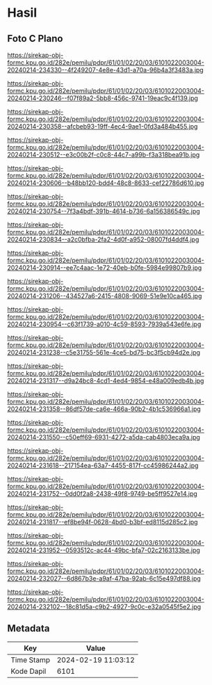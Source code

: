 # Hasil

## Foto C Plano

https://sirekap-obj-formc.kpu.go.id/282e/pemilu/pdpr/61/01/02/20/03/6101022003004-20240214-234330--4f249207-4e8e-43d1-a70a-96b4a3f3483a.jpg

https://sirekap-obj-formc.kpu.go.id/282e/pemilu/pdpr/61/01/02/20/03/6101022003004-20240214-230246--f07f89a2-5bb8-456c-9741-19eac9c4f139.jpg

https://sirekap-obj-formc.kpu.go.id/282e/pemilu/pdpr/61/01/02/20/03/6101022003004-20240214-230358--afcbeb93-19ff-4ec4-9ae1-0fd3a484b455.jpg

https://sirekap-obj-formc.kpu.go.id/282e/pemilu/pdpr/61/01/02/20/03/6101022003004-20240214-230512--e3c00b2f-c0c8-44c7-a99b-f3a318bea91b.jpg

https://sirekap-obj-formc.kpu.go.id/282e/pemilu/pdpr/61/01/02/20/03/6101022003004-20240214-230606--b48bb120-bdd4-48c8-8633-cef22786d610.jpg

https://sirekap-obj-formc.kpu.go.id/282e/pemilu/pdpr/61/01/02/20/03/6101022003004-20240214-230754--7f3a4bdf-391b-4614-b736-6a156386549c.jpg

https://sirekap-obj-formc.kpu.go.id/282e/pemilu/pdpr/61/01/02/20/03/6101022003004-20240214-230834--a2c0bfba-2fa2-4d0f-a952-08007fd4ddf4.jpg

https://sirekap-obj-formc.kpu.go.id/282e/pemilu/pdpr/61/01/02/20/03/6101022003004-20240214-230914--ee7c4aac-1e72-40eb-b0fe-5984e99807b9.jpg

https://sirekap-obj-formc.kpu.go.id/282e/pemilu/pdpr/61/01/02/20/03/6101022003004-20240214-231206--434527a6-2415-4808-9069-51e9e10ca465.jpg

https://sirekap-obj-formc.kpu.go.id/282e/pemilu/pdpr/61/01/02/20/03/6101022003004-20240214-230954--c63f1739-a010-4c59-8593-7939a543e6fe.jpg

https://sirekap-obj-formc.kpu.go.id/282e/pemilu/pdpr/61/01/02/20/03/6101022003004-20240214-231238--c5e31755-561e-4ce5-bd75-bc3f5cb94d2e.jpg

https://sirekap-obj-formc.kpu.go.id/282e/pemilu/pdpr/61/01/02/20/03/6101022003004-20240214-231317--d9a24bc8-4cd1-4ed4-9854-e48a009edb4b.jpg

https://sirekap-obj-formc.kpu.go.id/282e/pemilu/pdpr/61/01/02/20/03/6101022003004-20240214-231358--86df57de-ca6e-466a-90b2-4b1c536966a1.jpg

https://sirekap-obj-formc.kpu.go.id/282e/pemilu/pdpr/61/01/02/20/03/6101022003004-20240214-231550--c50eff69-6931-4272-a5da-cab4803eca9a.jpg

https://sirekap-obj-formc.kpu.go.id/282e/pemilu/pdpr/61/01/02/20/03/6101022003004-20240214-231618--217154ea-63a7-4455-817f-cc45986244a2.jpg

https://sirekap-obj-formc.kpu.go.id/282e/pemilu/pdpr/61/01/02/20/03/6101022003004-20240214-231752--0dd0f2a8-2438-49f8-9749-be5ff9527e14.jpg

https://sirekap-obj-formc.kpu.go.id/282e/pemilu/pdpr/61/01/02/20/03/6101022003004-20240214-231817--ef8be94f-0628-4bd0-b3bf-ed8115d285c2.jpg

https://sirekap-obj-formc.kpu.go.id/282e/pemilu/pdpr/61/01/02/20/03/6101022003004-20240214-231952--0593512c-ac44-49bc-bfa7-02c2163133be.jpg

https://sirekap-obj-formc.kpu.go.id/282e/pemilu/pdpr/61/01/02/20/03/6101022003004-20240214-232027--6d867b3e-a9af-47ba-92ab-6c15e497df88.jpg

https://sirekap-obj-formc.kpu.go.id/282e/pemilu/pdpr/61/01/02/20/03/6101022003004-20240214-232102--18c81d5a-c9b2-4927-9c0c-e32a0545f5e2.jpg


## Metadata

| Key        | Value               |
| ---------- | ------------------- |
| Time Stamp | 2024-02-19 11:03:12 |
| Kode Dapil | 6101                |



